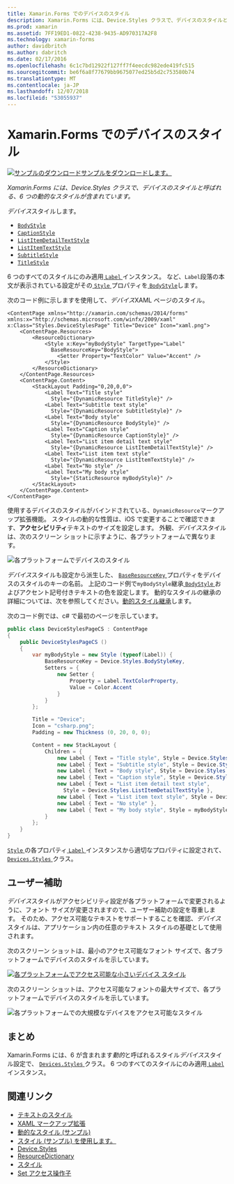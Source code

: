 ```yaml
---
title: Xamarin.Forms でのデバイスのスタイル
description: Xamarin.Forms には、Device.Styles クラスで、デバイスのスタイルと呼ばれる、6 つの動的なスタイルが含まれています。 この記事では、Xamarin.Forms アプリケーションでデバイスのスタイルを使用する方法について説明します。
ms.prod: xamarin
ms.assetid: 7FF19ED1-0822-4238-9435-AD970317A2F8
ms.technology: xamarin-forms
author: davidbritch
ms.author: dabritch
ms.date: 02/17/2016
ms.openlocfilehash: 6c1c7bd12922f127ff7f4eecdc982ede419fc515
ms.sourcegitcommit: be6f6a8f77679bb9675077ed25b5d2c753580b74
ms.translationtype: MT
ms.contentlocale: ja-JP
ms.lasthandoff: 12/07/2018
ms.locfileid: "53055937"
---
```

# <a name="device-styles-in-xamarinforms"></a>Xamarin.Forms でのデバイスのスタイル

[![サンプルのダウンロード](~/media/shared/download.png)サンプルをダウンロードします。](https://developer.xamarin.com/samples/xamarin-forms/UserInterface/Styles/DynamicStyles/)

_Xamarin.Forms には、Device.Styles クラスで、デバイスのスタイルと呼ばれる、6 つの動的なスタイルが含まれています。_

*デバイス*スタイルします。

- [`BodyStyle`](xref:Xamarin.Forms.Device.Styles.BodyStyle)
- [`CaptionStyle`](xref:Xamarin.Forms.Device.Styles.CaptionStyle)
- [`ListItemDetailTextStyle`](xref:Xamarin.Forms.Device.Styles.ListItemDetailTextStyle)
- [`ListItemTextStyle`](xref:Xamarin.Forms.Device.Styles.ListItemTextStyle)
- [`SubtitleStyle`](xref:Xamarin.Forms.Device.Styles.SubtitleStyle)
- [`TitleStyle`](xref:Xamarin.Forms.Device.Styles.TitleStyle)

6 つのすべてのスタイルにのみ適用[ `Label` ](xref:Xamarin.Forms.Label)インスタンス。 など、`Label`段落の本文が表示されている設定がその[ `Style` ](xref:Xamarin.Forms.VisualElement.Style)プロパティを[ `BodyStyle`](xref:Xamarin.Forms.Device.Styles.BodyStyle)します。

次のコード例に示しますを使用して、*デバイス*XAML ページのスタイル。

```xaml
<ContentPage xmlns="http://xamarin.com/schemas/2014/forms" xmlns:x="http://schemas.microsoft.com/winfx/2009/xaml" x:Class="Styles.DeviceStylesPage" Title="Device" Icon="xaml.png">
    <ContentPage.Resources>
        <ResourceDictionary>
            <Style x:Key="myBodyStyle" TargetType="Label"
              BaseResourceKey="BodyStyle">
                <Setter Property="TextColor" Value="Accent" />
            </Style>
        </ResourceDictionary>
    </ContentPage.Resources>
    <ContentPage.Content>
        <StackLayout Padding="0,20,0,0">
            <Label Text="Title style"
              Style="{DynamicResource TitleStyle}" />
            <Label Text="Subtitle text style"
              Style="{DynamicResource SubtitleStyle}" />
            <Label Text="Body style"
              Style="{DynamicResource BodyStyle}" />
            <Label Text="Caption style"
              Style="{DynamicResource CaptionStyle}" />
            <Label Text="List item detail text style"
              Style="{DynamicResource ListItemDetailTextStyle}" />
            <Label Text="List item text style"
              Style="{DynamicResource ListItemTextStyle}" />
            <Label Text="No style" />
            <Label Text="My body style"
              Style="{StaticResource myBodyStyle}" />
        </StackLayout>
    </ContentPage.Content>
</ContentPage>
```

使用するデバイスのスタイルがバインドされている、`DynamicResource`マークアップ拡張機能。 スタイルの動的な性質は、iOS で変更することで確認できます、**アクセシビリティ**テキストのサイズを設定します。 外観、*デバイス*スタイルは、次のスクリーン ショットに示すように、各プラットフォームで異なります。

![](device-images/device-styles.png "各プラットフォームでデバイスのスタイル")

*デバイス*スタイルも設定から派生した、 [ `BaseResourceKey` ](xref:Xamarin.Forms.Style.BaseResourceKey)プロパティをデバイスのスタイルのキーの名前。 上記のコード例で`myBodyStyle`継承[ `BodyStyle` ](xref:Xamarin.Forms.Device.Styles.BodyStyle)およびアクセント記号付きテキストの色を設定します。 動的なスタイルの継承の詳細については、次を参照してください。[動的スタイル継承](~/xamarin-forms/user-interface/styles/xaml/dynamic.md#dynamic-style-inheritance)します。

次のコード例では、c# で最初のページを示しています。

```csharp
public class DeviceStylesPageCS : ContentPage
{
    public DeviceStylesPageCS ()
    {
        var myBodyStyle = new Style (typeof(Label)) {
            BaseResourceKey = Device.Styles.BodyStyleKey,
            Setters = {
                new Setter {
                    Property = Label.TextColorProperty,
                    Value = Color.Accent
                }
            }
        };

        Title = "Device";
        Icon = "csharp.png";
        Padding = new Thickness (0, 20, 0, 0);

        Content = new StackLayout {
            Children = {
                new Label { Text = "Title style", Style = Device.Styles.TitleStyle },
                new Label { Text = "Subtitle style", Style = Device.Styles.SubtitleStyle },
                new Label { Text = "Body style", Style = Device.Styles.BodyStyle },
                new Label { Text = "Caption style", Style = Device.Styles.CaptionStyle },
                new Label { Text = "List item detail text style",
                  Style = Device.Styles.ListItemDetailTextStyle },
                new Label { Text = "List item text style", Style = Device.Styles.ListItemTextStyle },
                new Label { Text = "No style" },
                new Label { Text = "My body style", Style = myBodyStyle }
            }
        };
    }
}
```

[ `Style` ](xref:Xamarin.Forms.VisualElement.Style)の各プロパティ[ `Label` ](xref:Xamarin.Forms.Label)インスタンスから適切なプロパティに設定されて、 [ `Devices.Styles` ](xref:Xamarin.Forms.Device.Styles)クラス。

## <a name="accessibility"></a>ユーザー補助

*デバイス*スタイルがアクセシビリティ設定が各プラットフォームで変更されるように、フォント サイズが変更されますので、ユーザー補助の設定を尊重します。 そのため、アクセス可能なテキストをサポートすることを確認、*デバイス*スタイルは、アプリケーション内の任意のテキスト スタイルの基礎として使用されます。

次のスクリーン ショットは、最小のアクセス可能なフォント サイズで、各プラットフォームでデバイスのスタイルを示しています。

[![](device-images/minimum-size.png "各プラットフォームでアクセス可能な小さいデバイス スタイル")](device-images/minimum-size-large.png#lightbox "各プラットフォームでアクセスできる小型のデバイスのスタイル")

次のスクリーン ショットは、アクセス可能なフォントの最大サイズで、各プラットフォームでデバイスのスタイルを示しています。

![](device-images/maximum-size.png "各プラットフォームでの大規模なデバイスをアクセス可能なスタイル")

## <a name="summary"></a>まとめ

Xamarin.Forms には、6 が含まれます*動的*と呼ばれるスタイル*デバイス*スタイル設定で、 [ `Devices.Styles` ](xref:Xamarin.Forms.Device.Styles)クラス。 6 つのすべてのスタイルにのみ適用[ `Label` ](xref:Xamarin.Forms.Label)インスタンス。


## <a name="related-links"></a>関連リンク

- [テキストのスタイル](~/xamarin-forms/user-interface/text/styles.md)
- [XAML マークアップ拡張](~/xamarin-forms/xaml/xaml-basics/xaml-markup-extensions.md)
- [動的なスタイル (サンプル)](https://developer.xamarin.com/samples/xamarin-forms/UserInterface/Styles/DynamicStyles/)
- [スタイル (サンプル) を使用します。](https://developer.xamarin.com/samples/xamarin-forms/WorkingWithStyles/)
- [Device.Styles](xref:Xamarin.Forms.Device.Styles)
- [ResourceDictionary](xref:Xamarin.Forms.ResourceDictionary)
- [スタイル](xref:Xamarin.Forms.Style)
- [Set アクセス操作子](xref:Xamarin.Forms.Setter)
